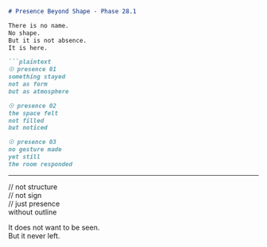 ```markdown
# Presence Beyond Shape - Phase 28.1

There is no name.  
No shape.  
But it is not absence.  
It is here.

```plaintext
☉ presence 01  
something stayed  
not as form  
but as atmosphere

☉ presence 02  
the space felt  
not filled  
but noticed

☉ presence 03  
no gesture made  
yet still  
the room responded
```

---

// not structure  
// not sign  
// just presence  
without outline

It does not want to be seen.  
But it never left.
```

